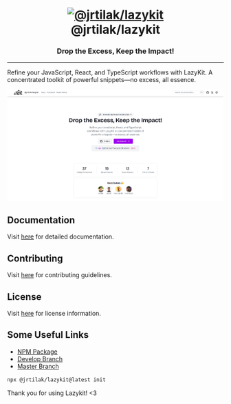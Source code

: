 <h1 align="center">
  <br>
  <a href="https://lazykit.thapatilak.com.np/"><img src="./src/www/public/logo.svg" alt="@jrtilak/lazykit" width="150"></a>
  <br>
  @jrtilak/lazykit
  <br>
</h1>

<h3 align="center">Drop the Excess, Keep the Impact!</h3>

---

Refine your JavaScript, React, and TypeScript workflows with LazyKit. A concentrated toolkit of powerful snippets—no excess, all essence.

![screenshot](./src/www/public/image.png)

## Documentation

Visit [here](https://lazykit.thapatilak.com.np/docs/) for detailed documentation.

## Contributing

Visit [here](https://lazykit.thapatilak.com.np/docs/contributing) for contributing guidelines.

## License

Visit [here](./LICENSE) for license information.

## Some Useful Links

- [NPM Package](https://www.npmjs.com/package/@jrtilak/lazykit)
- [Develop Branch](https://lazykit-www-git-dev-tilak-thapas-projects.vercel.app/)
- [Master Branch](https://lazykit.thapatilak.com.np/)

```bash
npx @jrtilak/lazykit@latest init 
```

Thank you for using Lazykit! <3
